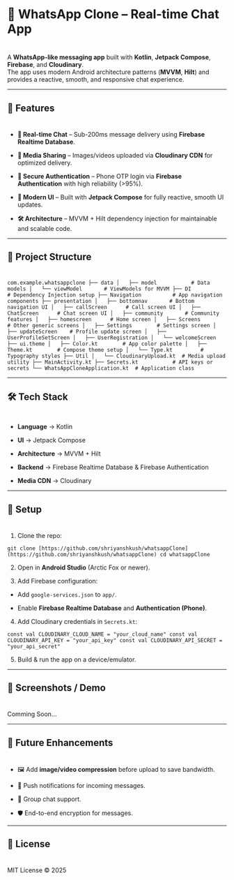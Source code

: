 # 📱 WhatsApp Clone – Real-time Chat App

# 

A **WhatsApp-like messaging app** built with **Kotlin**, **Jetpack Compose**, **Firebase**, and **Cloudinary**.  
The app uses modern Android architecture patterns (**MVVM**, **Hilt**) and provides a reactive, smooth, and responsive chat experience.

* * *

## 🚀 Features

# 

*   **💬 Real-time Chat** – Sub-200ms message delivery using **Firebase Realtime Database**.
    
*   **📸 Media Sharing** – Images/videos uploaded via **Cloudinary CDN** for optimized delivery.
    
*   **🔐 Secure Authentication** – Phone OTP login via **Firebase Authentication** with high reliability (>95%).
    
*   **📱 Modern UI** – Built with **Jetpack Compose** for fully reactive, smooth UI updates.
    
*   **🛠 Architecture** – MVVM + Hilt dependency injection for maintainable and scalable code.
    

* * *

## 📂 Project Structure

# 

`com.example.whatsappclone
├── data
│   ├── model           # Data models
│   └── viewModel       # ViewModels for MVVM
├── DI                  # Dependency Injection setup
├── Navigation          # App navigation components
├── presentation
│   ├── bottomnav       # Bottom navigation UI
│   ├── callScreen      # Call screen UI
│   ├── ChatScreen      # Chat screen UI
│   ├── community       # Community features
│   ├── homescreen      # Home screen
│   ├── Screens         # Other generic screens
│   ├── Settings        # Settings screen
│   ├── updateScreen    # Profile update screen
│   ├── UserProfileSetScreen
│   ├── UserRegistration
│   └── welcomeScreen
├── ui.theme
│   ├── Color.kt        # App color palette
│   ├── Theme.kt        # Compose theme setup
│   └── Type.kt         # Typography styles
├── Util
│   └── CloudinaryUpload.kt  # Media upload utility
├── MainActivity.kt
├── Secrets.kt           # API keys or secrets
└── WhatsAppCloneApplication.kt  # Application class
`

* * *

## 🛠️ Tech Stack

# 

*   **Language** → Kotlin
    
*   **UI** → Jetpack Compose
    
*   **Architecture** → MVVM + Hilt
    
*   **Backend** → Firebase Realtime Database & Firebase Authentication
    
*   **Media CDN** → Cloudinary
    

* * *

## 📌 Setup

# 

1.  Clone the repo:
    

`git clone [https://github.com/shriyanshkush/whatsappClone](https://github.com/shriyanshkush/whatsappClone) cd whatsappClone`

2.  Open in **Android Studio** (Arctic Fox or newer).
    
3.  Add Firebase configuration:
    

*   Add `google-services.json` to `app/`.
    
*   Enable **Firebase Realtime Database** and **Authentication (Phone)**.
    

4.  Add Cloudinary credentials in `Secrets.kt`:
    

`const val CLOUDINARY_CLOUD_NAME = "your_cloud_name" const val CLOUDINARY_API_KEY = "your_api_key" const val CLOUDINARY_API_SECRET = "your_api_secret"`

5.  Build & run the app on a device/emulator.
    

* * *

## 📌 Screenshots / Demo

# 

Comming Soon...

* * *

## 📌 Future Enhancements

# 

*   🖼 Add **image/video compression** before upload to save bandwidth.
    
*   🔔 Push notifications for incoming messages.
    
*   💬 Group chat support.
    
*   🛡 End-to-end encryption for messages.
    

* * *

## 📄 License

# 

MIT License © 2025
